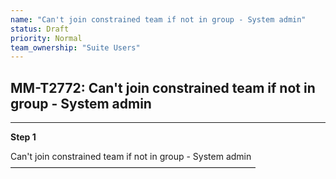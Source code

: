 ```yaml
---
name: "Can't join constrained team if not in group - System admin"
status: Draft
priority: Normal
team_ownership: "Suite Users"
---
```


## MM-T2772: Can't join constrained team if not in group - System admin

---

**Step 1**

Can't join constrained team if not in group - System admin\
————————————————————————————
